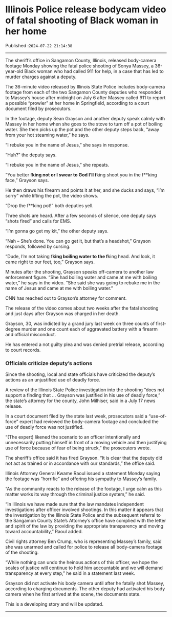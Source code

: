 # Illinois Police release bodycam video of fatal shooting of Black woman in her home

Published :`2024-07-22 21:14:38`

---

The sheriff’s office in Sangamon County, Illinois, released body-camera footage Monday showing the fatal police shooting of Sonya Massey, a 36-year-old Black woman who had called 911 for help, in a case that has led to murder charges against a deputy.

The 36-minute video released by Illinois State Police includes body-camera footage from each of the two Sangamon County deputies who responded to Massey’s house after midnight on July 6 after Massey called 911 to report a possible “prowler” at her home in Springfield, according to a court document filed by prosecutors.

In the footage, deputy Sean Grayson and another deputy speak calmly with Massey in her home when she goes to the stove to turn off a pot of boiling water. She then picks up the pot and the other deputy steps back, “away from your hot steaming water,” he says.

“I rebuke you in the name of Jesus,” she says in response.

“Huh?” the deputy says.

“I rebuke you in the name of Jesus,” she repeats.

“You better f**king not or I swear to God I’ll f**king shoot you in the f**king face,” Grayson says.

He then draws his firearm and points it at her, and she ducks and says, “I’m sorry” while lifting the pot, the video shows.

“Drop the f**king pot!” both deputies yell.

Three shots are heard. After a few seconds of silence, one deputy says “shots fired” and calls for EMS.

“I’m gonna go get my kit,” the other deputy says.

“Nah – She’s done. You can go get it, but that’s a headshot,” Grayson responds, followed by cursing.

“Dude, I’m not taking f**king boiling water to the f**king head. And look, it came right to our feet, too,” Grayson says.

Minutes after the shooting, Grayson speaks off-camera to another law enforcement figure. “She had boiling water and came at me with boiling water,” he says in the video. “She said she was going to rebuke me in the name of Jesus and came at me with boiling water.”

CNN has reached out to Grayson’s attorney for comment.

The release of the video comes about two weeks after the fatal shooting and just days after Grayson was charged in her death.

Grayson, 30, was indicted by a grand jury last week on three counts of first-degree murder and one count each of aggravated battery with a firearm and official misconduct.

He has entered a not guilty plea and was denied pretrial release, according to court records.

### Officials criticize deputy’s actions

Since the shooting, local and state officials have criticized the deputy’s actions as an unjustified use of deadly force.

A review of the Illinois State Police investigation into the shooting “does not support a finding that … Grayson was justified in his use of deadly force,” the state’s attorney for the county, John Milhiser, said in a July 17 news release.

In a court document filed by the state last week, prosecutors said a “use-of-force” expert had reviewed the body-camera footage and concluded the use of deadly force was not justified.

“(The expert) likened the scenario to an officer intentionally and unnecessarily putting himself in front of a moving vehicle and then justifying use of force because of fear of being struck,” the prosecutors wrote.

The sheriff’s office said it has fired Grayson. “It is clear that the deputy did not act as trained or in accordance with our standards,” the office said.

Illinois Attorney General Kwame Raoul issued a statement Monday saying the footage was “horrific” and offering his sympathy to Massey’s family.

“As the community reacts to the release of the footage, I urge calm as this matter works its way through the criminal justice system,” he said.

“In Illinois we have made sure that the law mandates independent investigations after officer involved shootings. In this matter it appears that the investigation by the Illinois State Police and the subsequent referral to the Sangamon County State’s Attorney’s office have complied with the letter and spirit of the law by providing the appropriate transparency and moving toward accountability,” Raoul added.

Civil rights attorney Ben Crump, who is representing Massey’s family, said she was unarmed and called for police to release all body-camera footage of the shooting.

“While nothing can undo the heinous actions of this officer, we hope the scales of justice will continue to hold him accountable and we will demand transparency at every step,” he said in a statement last week.

Grayson did not activate his body camera until after he fatally shot Massey, according to charging documents. The other deputy had activated his body camera when he first arrived at the scene, the documents state.

This is a developing story and will be updated.

---


